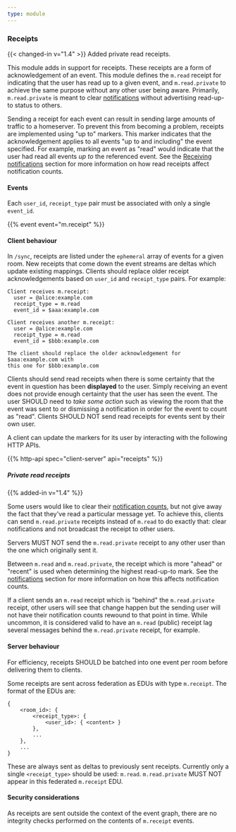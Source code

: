 ```yaml
---
type: module
---
```


### Receipts

{{< changed-in v="1.4" >}} Added private read receipts.

This module adds in support for receipts. These receipts are a form of
acknowledgement of an event. This module defines the `m.read` receipt
for indicating that the user has read up to a given event, and `m.read.private`
to achieve the same purpose without any other user being aware. Primarily,
`m.read.private` is meant to clear [notifications](#receiving-notifications)
without advertising read-up-to status to others.

Sending a receipt for each event can result in sending large amounts of
traffic to a homeserver. To prevent this from becoming a problem,
receipts are implemented using "up to" markers. This marker indicates
that the acknowledgement applies to all events "up to and including" the
event specified. For example, marking an event as "read" would indicate
that the user had read all events *up to* the referenced event. See the
[Receiving notifications](#receiving-notifications) section for more
information on how read receipts affect notification counts.

#### Events

Each `user_id`, `receipt_type` pair must be associated with only a
single `event_id`.

{{% event event="m.receipt" %}}

#### Client behaviour

In `/sync`, receipts are listed under the `ephemeral` array of events
for a given room. New receipts that come down the event streams are
deltas which update existing mappings. Clients should replace older
receipt acknowledgements based on `user_id` and `receipt_type` pairs.
For example:

    Client receives m.receipt:
      user = @alice:example.com
      receipt_type = m.read
      event_id = $aaa:example.com

    Client receives another m.receipt:
      user = @alice:example.com
      receipt_type = m.read
      event_id = $bbb:example.com

    The client should replace the older acknowledgement for $aaa:example.com with
    this one for $bbb:example.com

Clients should send read receipts when there is some certainty that the
event in question has been **displayed** to the user. Simply receiving
an event does not provide enough certainty that the user has seen the
event. The user SHOULD need to *take some action* such as viewing the
room that the event was sent to or dismissing a notification in order
for the event to count as "read". Clients SHOULD NOT send read receipts
for events sent by their own user.

A client can update the markers for its user by interacting with the
following HTTP APIs.

{{% http-api spec="client-server" api="receipts" %}}

##### Private read receipts

{{% added-in v="1.4" %}}

Some users would like to clear their [notification counts](#receiving-notifications),
but not give away the fact that they've read a particular message yet. To
achieve this, clients can send `m.read.private` receipts instead of `m.read`
to do exactly that: clear notifications and not broadcast the receipt to
other users.

Servers MUST NOT send the `m.read.private` receipt to any other user than the
one which originally sent it.

Between `m.read` and `m.read.private`, the receipt which is more "ahead" or
"recent" is used when determining the highest read-up-to mark. See the
[notifications](#receiving-notifications) section for more information on
how this affects notification counts.

If a client sends an `m.read` receipt which is "behind" the `m.read.private`
receipt, other users will see that change happen but the sending user will
not have their notification counts rewound to that point in time. While
uncommon, it is considered valid to have an `m.read` (public) receipt lag
several messages behind the `m.read.private` receipt, for example.

#### Server behaviour

For efficiency, receipts SHOULD be batched into one event per room
before delivering them to clients.

Some receipts are sent across federation as EDUs with type `m.receipt`. The
format of the EDUs are:

```
{
    <room_id>: {
        <receipt_type>: {
            <user_id>: { <content> }
        },
        ...
    },
    ...
}
```

These are always sent as deltas to previously sent receipts. Currently
only a single `<receipt_type>` should be used: `m.read`. `m.read.private`
MUST NOT appear in this federated `m.receipt` EDU.

#### Security considerations

As receipts are sent outside the context of the event graph, there are
no integrity checks performed on the contents of `m.receipt` events.
